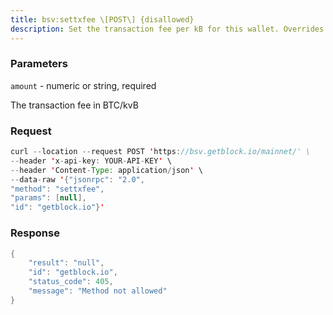 ```yaml
---
title: bsv:settxfee \[POST\] {disallowed}
description: Set the transaction fee per kB for this wallet. Overrides the global-paytxfee command line parameter.Can be deactivated by passing 0 as the fee. In that case automatic feeselection will be used by default.
---
```


### Parameters


`amount` - numeric or string, required

The transaction fee in BTC/kvB

### Request

``` java
curl --location --request POST 'https://bsv.getblock.io/mainnet/' \ 
--header 'x-api-key: YOUR-API-KEY' \ 
--header 'Content-Type: application/json' \ 
--data-raw '{"jsonrpc": "2.0",
"method": "settxfee",
"params": [null],
"id": "getblock.io"}'
```

###  Response

``` java
{
    "result": "null",
    "id": "getblock.io",
    "status_code": 405,
    "message": "Method not allowed"
}
```

